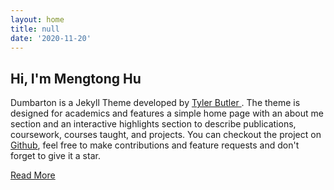 ```yaml
---
layout: home
title: null
date: '2020-11-20'
---
```

## Hi, I'm Mengtong Hu

Dumbarton is a Jekyll Theme developed by <a href="https://github.com/tcbutler320"> Tyler Butler </a>. The theme is designed for academics and features a simple home page with an about me section and an interactive highlights section to describe publications, coursework, courses taught, and projects. You can checkout the project on [Github](https://github.com/tcbutler320/Jekyll-Theme-Dumbarton), feel free to make contributions and feature requests and don't forget to give it a star.

<a href="/about.html" class="highlighted">Read More</a>
